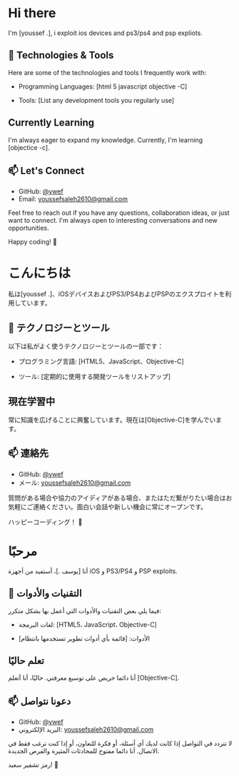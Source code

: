 # Hi there

I'm [youssef .], i exploit ios devices and ps3/ps4 and psp expliots.
## 🔧 Technologies & Tools

Here are some of the technologies and tools I frequently work with:

- Programming Languages: [html 5 javascript objective -C]

- Tools: [List any development tools you regularly use]

##  Currently Learning

I'm always eager to expand my knowledge. Currently, I'm learning [objectice -c].



## 📫 Let's Connect

- GitHub: [@ywef](https://github.com/ywef)
- Email: youssefsaleh2610@gmail.com

Feel free to reach out if you have any questions, collaboration ideas, or just want to connect. I'm always open to interesting conversations and new opportunities.

Happy coding! 🚀

# こんにちは

私は[youssef .]、iOSデバイスおよびPS3/PS4およびPSPのエクスプロイトを利用しています。

## 🔧 テクノロジーとツール

以下は私がよく使うテクノロジーとツールの一部です：

- プログラミング言語: [HTML5、JavaScript、Objective-C]

- ツール: [定期的に使用する開発ツールをリストアップ]

## 現在学習中

常に知識を広げることに興奮しています。現在は[Objective-C]を学んでいます。

## 📫 連絡先

- GitHub: [@ywef](https://github.com/ywef)
- メール: youssefsaleh2610@gmail.com

質問がある場合や協力のアイディアがある場合、またはただ繋がりたい場合はお気軽にご連絡ください。面白い会話や新しい機会に常にオープンです。

ハッピーコーディング！ 🚀
# مرحبًا

أنا [يوسف .]، أستفيد من أجهزة iOS و PS3/PS4 و PSP exploits.

## 🔧 التقنيات والأدوات

فيما يلي بعض التقنيات والأدوات التي أعمل بها بشكل متكرر:

- لغات البرمجة: [HTML5، JavaScript، Objective-C]

- الأدوات: [قائمة بأي أدوات تطوير تستخدمها بانتظام]

## تعلم حاليًا

أنا دائما حريص على توسيع معرفتي. حاليًا، أنا أتعلم [Objective-C].

## 📫 دعونا نتواصل

- GitHub: [@ywef](https://github.com/ywef)
- البريد الإلكتروني: youssefsaleh2610@gmail.com

لا تتردد في التواصل إذا كانت لديك أي أسئلة، أو فكرة للتعاون، أو إذا كنت ترغب فقط في الاتصال. أنا دائما مفتوح للمحادثات المثيرة والفرص الجديدة.

رمز تشفير سعيد! 🚀
